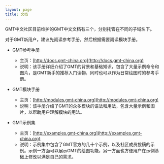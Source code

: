 ```yaml
---
layout: page
title: 文档
---
```


GMT中文社区目前维护的GMT中文文档有三个，分别托管在不同的子域名下。

对于GMT新用户，建议先阅读参考手册，然后根据需要阅读模块手册。

- GMT参考手册
  - 主页：[http://docs.gmt-china.org](http://docs.gmt-china.org)
  - 说明：该手册详细介绍了GMT的背景和基础知识，包含了大量示例命令和图片，是GMT新手的推荐入门读物，同时也可以作为日常绘图时的参考手册。

- GMT模块手册
  - 主页：[http://modules.gmt-china.org](http://modules.gmt-china.org)
  - 说明：该手册介绍了GMT的众多模块的语法和用法，包含大量示例和图片，以帮助用户理解模块的用法。
  
- GMT示例集
  - 主页：[http://examples.gmt-china.org](http://examples.gmt-china.org)
  - 说明：示例集中包含了GMT官方的几十个示例，以及社区成员投稿的示例。示例一方面可以展示GMT的绘图功能，另一方面也方便用户在示例基础上修改以满足自己的需求。
